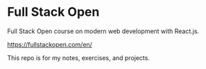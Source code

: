 # Full Stack Open

Full Stack Open course on modern web development with React.js.

https://fullstackopen.com/en/

This repo is for my notes, exercises, and projects.
